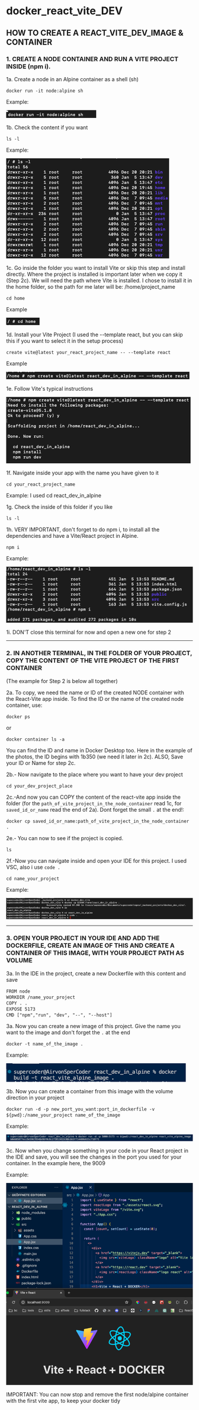 # docker_react_vite_DEV

## HOW TO CREATE A REACT_VITE_DEV_IMAGE & CONTAINER

### 1. CREATE A NODE CONTAINER AND RUN A VITE PROJECT INSIDE (npm i).

1a. Create a node in an Alpine container as a shell (sh)

```
docker run -it node:alpine sh
```

Example:

![](/readme_img/1.png)

1b. Check the content if you want

```
ls -l
```

Example:

![](/readme_img/2.png)

1c. Go inside the folder you want to install Vite or skip this step and install directly. Where the project is installed is important later when we copy it (Step 2c). We will need the path where Vite is installed. I chose to install it in the home folder, so the path for me later will be: /home/project_name

```
cd home
```

Example

![](/readme_img/3.png)

1d. Install your Vite Project (I used the --template react, but you can skip this if you want to select it in the setup process)

```
create vite@latest your_react_project_name -- --template react
```

Example

![](/readme_img/4.png)

1e. Follow Vite's typical instructions

![](/readme_img/4a.png)

1f. Navigate inside your app with the name you have given to it

```
cd your_react_project_name

```

Example: I used cd react_dev_in_alpine

1g. Check the inside of this folder if you like

```
ls -l
```

1h. VERY IMPORTANT, don't forget to do npm i, to install all the dependencies and have a Vite/React project in Alpine.

```
npm i
```

Example:

![](/readme_img/5.png)

1i. DON'T close this terminal for now and open a new one for step 2

---

### 2. IN ANOTHER TERMINAL, IN THE FOLDER OF YOUR PROJECT, COPY THE CONTENT OF THE VITE PROJECT OF THE FIRST CONTAINER

(The example for Step 2 is below all together)

2a. To copy, we need the name or ID of the created NODE container with the React-Vite app inside. To find the ID or the name of the created node container, use:

```
docker ps
```

or

```
docker container ls -a
```

You can find the ID and name in Docker Desktop too. Here in the example of the photos, the ID begins with 1b350 (we need it later in 2c). ALSO, Save your ID or Name for step 2c.

2b.- Now navigate to the place where you want to have your dev project

```
cd your_dev_project_place
```

2c.-And now you can COPY the content of the react-vite app inside the folder (for the `path_of_vite_project_in_the_node_container` read 1c, for `saved_id_or_name` read the end of 2a). Dont forget the small `.` at the end!:

```
docker cp saved_id_or_name:path_of_vite_project_in_the_node_container .
```

2e.- You can now to see if the project is copied.

```
ls
```

2f.-Now you can navigate inside and open your IDE for this project. I used VSC, also i use `code .`

```
cd name_your_project

```

Example:

![](/readme_img/6.png)

---

### 3. OPEN YOUR PROJECT IN YOUR IDE AND ADD THE DOCKERFILE, CREATE AN IMAGE OF THIS AND CREATE A CONTAINER OF THIS IMAGE, WITH YOUR PROJECT PATH AS VOLUME

3a. In the IDE in the project, create a new Dockerfile with this content and save

```
FROM node
WORKDIR /name_your_project
COPY . .
EXPOSE 5173
CMD ["npm","run", "dev", "--", "--host"]

```

3a. Now you can create a new image of this project. Give the name you want to the image and don't forget the `.` at the end

```
docker -t name_of_the_image .
```

Example:

![](/readme_img/7.png)

3b. Now you can create a container from this image with the volume direction in your project

```
docker run -d -p new_port_you_want:port_in_dockerfile -v ${pwd}:/name_your_project name_of_the_image

```

Example:

![](/readme_img/8.png)

3c. Now when you change something in your code in your React project in the IDE and save, you will see the changes in the port you used for your container. In the example here, the 9009

Example:

![](/readme_img/9.png)

IMPORTANT: You can now stop and remove the first node/alpine container with the first vite app, to keep your docker tidy
